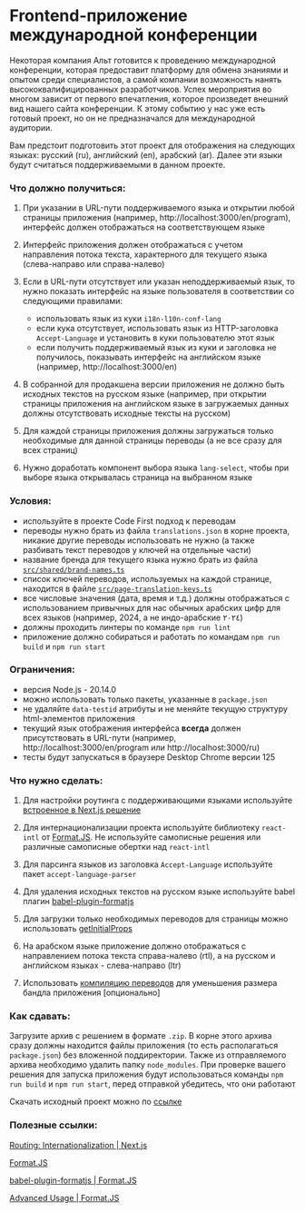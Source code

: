 # Frontend-приложение международной конференции

Некоторая компания Альт готовится к проведению международной конференции, которая предоставит платформу для обмена знаниями и опытом среди специалистов, а самой компании возможность нанять высококвалифицированных разработчиков. Успех мероприятия во многом зависит от первого впечатления, которое произведет внешний вид нашего сайта конференции. К этому событию у нас уже есть готовый проект, но он не предназначался для международной аудитории.

Вам предстоит подготовить этот проект для отображения на следующих языках: русский (ru), английский (en), арабский (ar). Далее эти языки будут считаться поддерживаемыми в данном проекте.

### Что должно получиться:

1. При указании в URL-пути поддерживаемого языка и открытии любой страницы приложения (например, http://localhost:3000/en/program), интерфейс должен отображаться на соответствующем языке

2. Интерфейс приложения должен отображаться с учетом направления потока текста, характерного для текущего языка (слева-направо или справа-налево)

3. Если в URL-пути отсутствует или указан неподдерживаемый язык, то нужно показать интерфейс на языке пользователя в соответствии со следующими правилами:

    - использовать язык из куки `i18n-l10n-conf-lang`
    - если кука отсутствует, использовать язык из HTTP-заголовка `Accept-Language` и установить в куки пользователю этот язык
    - если получить поддерживаемый язык из куки и заголовка не получилось, показывать интерфейс на английском языке (например, http://localhost:3000/en)

4. В собранной для продакшена версии приложения не должно быть исходных текстов на русском языке (например, при открытии страницы приложения на английском языке в загружаемых данных должны отсутствовать исходные тексты на русском)

5. Для каждой страницы приложения должны загружаться только необходимые для данной страницы переводы (а не все сразу для всех страниц)

6. Нужно доработать компонент выбора языка `lang-select`, чтобы при выборе языка открывалась страница на выбранном языке

### Условия:

-   используйте в проекте Code First подход к переводам
-   переводы нужно брать из файла `translations.json` в корне проекта, никакие другие переводы использовать не нужно (а также разбивать текст переводов у ключей на отдельные части)
-   название бренда для текущего языка нужно брать из файла [`src/shared/brand-names.ts`](./src/shared/brand-names.ts)
-   список ключей переводов, используемых на каждой странице, находится в файле [`src/page-translation-keys.ts`](./src/page-translation-keys.ts)
-   все числовые значения (дата, время и т.д.) должны отображаться с использованием привычных для нас обычных арабских цифр для всех языков (например, 2024, а не индо-арабские ٢٠٢٤)
-   должны проходить линтеры по команде `npm run lint`
-   приложение должно собираться и работать по командам `npm run build` и `npm run start`

### Ограничения:

-   версия Node.js - 20.14.0
-   можно использовать только пакеты, указанные в `package.json`
-   не удаляйте `data-testid` атрибуты и не меняйте текущую структуру html-элементов приложения
-   текущий язык отображения интерфейса **всегда** должен присутствовать в URL-пути (например, http://localhost:3000/en/program или http://localhost:3000/ru)
-   тесты будут запускаться в браузере Desktop Chrome версии 125

### Что нужно сделать:

1.  Для настройки роутинга с поддерживающими языками используйте [встроенное в Next.js решение][Routing: Internationalization | Next.js]

2.  Для интернационализации проекта используйте библиотеку `react-intl` от [Format.JS]. Не используйте самописные решения или различные самописные обертки над `react-intl`

3.  Для парсинга языков из заголовка `Accept-Language` используйте пакет `accept-language-parser`

4.  Для удаления исходных текстов на русском языке используйте babel плагин [babel-plugin-formatjs][babel-plugin-formatjs | Format.JS]

5.  Для загрузки только необходимых переводов для страницы можно использовать [getInitialProps](https://nextjs.org/docs/pages/api-reference/functions/get-initial-props)

6.  На арабском языке приложение должно отображаться с направлением потока текста справа-налево (rtl), а на русском и английском языках - слева-направо (ltr)

7.  Использовать [компиляцию переводов][Advanced Usage | Format.JS] для уменьшения размера бандла приложения [опционально]

### Как сдавать:

Загрузите архив с решением в формате `.zip`. В корне этого архива сразу должны находится файлы приложения (то есть располагаться `package.json`) без вложенной поддиректории. Также из отправляемого архива необходимо удалить папку `node_modules`. При проверке вашего решения для запуска приложения будут использоваться команды `npm run build` и `npm run start`, перед отправкой убедитесь, что они работают

Скачать исходный проект можно по [ссылке](https://disk.yandex.ru/d/uQXmmLjrM_cRyg)

### Полезные ссылки:

[Routing: Internationalization | Next.js]

[Format.JS]

[babel-plugin-formatjs | Format.JS]

[Advanced Usage | Format.JS]

[Routing: Internationalization | Next.js]: https://nextjs.org/docs/pages/building-your-application/routing/internationalization
[Format.JS]: https://formatjs.io/
[babel-plugin-formatjs | Format.JS]: https://formatjs.io/docs/tooling/babel-plugin
[Advanced Usage | Format.JS]: https://formatjs.io/docs/guides/advanced-usage
